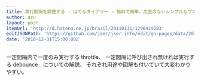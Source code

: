 ```yaml
---
title: 実行間隔を調整する - はてなダイアリー - 無料で簡単。広告のないシンプルなブログをはじめよう!
author: azu
layout: post
itemUrl: 'http://d.hatena.ne.jp/brazil/20110131/1296419283'
editJSONPath: 'https://github.com/jser/jser.info/edit/gh-pages/data/2010/12/index.json'
date: '2010-12-31T15:00:00Z'
---
```

一定間隔内で一度のみ実行する throttle、
一定間隔に呼び出され無ければ実行する debounce　についての解説。
それぞれ用途や図解も付いていて大変わかりやすい。
